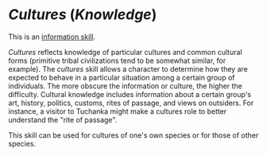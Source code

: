 # *Cultures* (*Knowledge*)

This is an [information skill](information-skills.md).

*Cultures* reflects knowledge of particular cultures and common cultural forms (primitive tribal civilizations tend to
be somewhat similar, for example). The *cultures* skill allows a character to determine how they are expected to behave
in a particular situation among a certain group of individuals. The more obscure the information or culture, the higher
the difficulty. Cultural knowledge includes information about a certain group's art, history, politics, customs, rites
of passage, and views on outsiders. For instance, a visitor to Tuchanka might make a cultures role to better understand
the "rite of passage".

This skill can be used for cultures of one's own species or for those of other species.
